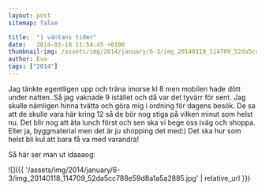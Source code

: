 ```yaml
---
layout: post
sitemap: false

title:  "i väntans tider"
date:   2014-01-18 11:54:45 +0100
thumbnail-img: /assets/img/2014/january/6-3/img_20140118_114709_52da5cc788e59d8a1a5a2885.jpg
author: Eva
tags: ["2014"]
---
```


Jag tänkte egentligen upp och träna imorse kl 8 men mobilen hade dött under natten..Så jag vaknade 9 istället och då var det tyvärr för sent. Jag skulle nämligen hinna tvätta och göra mig i ordning för dagens besök. De sa att de skulle vara här kring 12 så de bör nog stiga på vilken minut som helst nu. Det blir nog att äta lunch först och sen ska vi bege oss iväg och shoppa. Eller ja, byggmaterial men det är ju shopping det med:) Det ska hur som helst bli kul att bara få va med varandra! 

Så här ser man ut idaaaog:

![]({{ '/assets/img/2014/january/6-3/img_20140118_114709_52da5cc788e59d8a1a5a2885.jpg'  | relative_url }})

